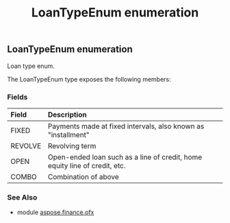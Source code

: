 ﻿---
title: LoanTypeEnum enumeration
second_title: Aspose.Finance for Python via .NET API References
description: 
type: docs
weight: 1240
url: /python-net/aspose.finance.ofx/loantypeenum/
is_root: false
---

## LoanTypeEnum enumeration

Loan type enum.



The LoanTypeEnum type exposes the following members:

### Fields
| Field | Description |
| :- | :- |
| FIXED | Payments made at fixed intervals, also known as "installment" |
| REVOLVE | Revolving term |
| OPEN | Open-ended loan such as a line of credit, home equity line of credit, etc. |
| COMBO | Combination of above |


### See Also

* module [aspose.finance.ofx](../)
